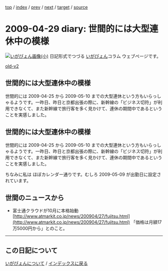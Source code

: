 [top](https://igapyon.github.io/diary/) 
 / [index](https://igapyon.github.io/diary/2009/index.html) 
 / [prev](https://igapyon.github.io/diary/2009/ig090424.html) 
 / [next](https://igapyon.github.io/diary/2009/ig090430.html) 
 / [target](https://igapyon.github.io/diary/2009/ig090429.html) 
 / [source](https://github.com/igapyon/diary/blob/gh-pages/2009/ig090429.html.src.md) 

2009-04-29 diary: 世間的には大型連休中の模様
=====================================================================================================
[![いがぴょん画像(小)](https://igapyon.github.io/diary/images/iga200306s.jpg "いがぴょん")](https://igapyon.github.io/diary/memo/memoigapyon.html) 日記形式でつづる [いがぴょん](https://igapyon.github.io/diary/memo/memoigapyon.html)コラム ウェブページです。

[old-v2](ig090429-orig.html)

## 世間的には大型連休中の模様

世間的には 2009-04-25 から 2009-05-10 までの大型連休という方もいらっしゃるようです。一昨日、昨日と京都出張の際に、新幹線の「ビジネス切符」が利用できなくて、また新幹線で旅行客を多く見かけて、連休の期間中であるということを実感しました。


## 世間的には大型連休中の模様

世間的には 2009-04-25 から 2009-05-10 までの大型連休という方もいらっしゃるようです。一昨日、昨日と京都出張の際に、新幹線の「ビジネス切符」が利用できなくて、また新幹線で旅行客を多く見かけて、連休の期間中であるということを実感しました。

ちなみに私は ほぼカレンダー通りです。むしろ 2009-05-09 が出勤日に設定されています。

## 世間のニュースから

* 富士通クラウドが10月に本格始動
  [http://www.atmarkit.co.jp/news/200904/27/fujitsu.html](http://www.atmarkit.co.jp/news/200904/27/fujitsu.html)
  「価格は月額17万5000円から」とのこと。

----------------------------------------------------------------------------------------------------

## この日記について
[いがぴょんについて](https://igapyon.github.io/diary/memo/memoigapyon.html) / [インデックスに戻る](https://igapyon.github.io/diary/idxall.html)
